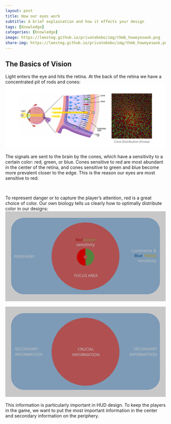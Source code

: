 ```yaml
---
layout: post
title: How our eyes work
subtitle: A brief explaination and how it effects your design
tags: [Knowledge]
categories: [Knowledge]
image: https://leesteg.github.io/privatebebo/img/thmb_howeyeswok.png
share-img: https://leesteg.github.io/privatebebo/img/thmb_howeyeswok.png
---
```



## The Basics of Vision
Light enters the eye and hits the retina. At the back of the retina we have a concentrated pit of rods and cones:  
![Eye Illustration](/img/Eye_Illustration.jpg)

The signals are sent to the brain by the cones, which have a sensitivity to a certain color: red, green, or blue. Cones sensitive to red are most abundant in the center of the retina, and cones sensitive to green and blue become more prevalent closer to the edge. This is the reason our eyes are most sensitive to red.

<br>

To represent danger or to capture the player’s attention, red is a great choice of color.
Our own biology tells us clearly how to optimally distribute color in our designs:  
![Focus and Periphery area](/img/Focus_Layout.jpg)


![Critical and Secondary information](/img/Information_Layout.jpg)

This information is particularly important in HUD design. To keep the players in the game, we want to put the most important information in the center and secondary information on the periphery.
